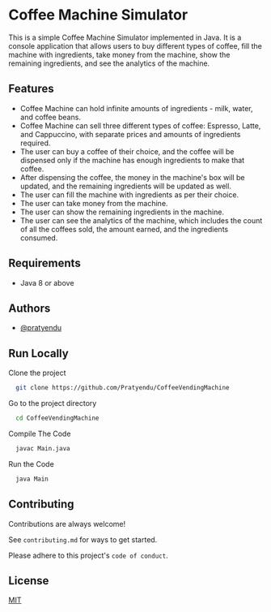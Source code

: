 
# Coffee Machine Simulator
This is a simple Coffee Machine Simulator implemented in Java. It is a console application that allows users to buy different types of coffee, fill the machine with ingredients, take money from the machine, show the remaining ingredients, and see the analytics of the machine.




## Features

- Coffee Machine can hold infinite amounts of ingredients - milk, water, and coffee beans.
- Coffee Machine can sell three different types of coffee: Espresso, Latte, and Cappuccino, with separate prices and amounts of ingredients required.
- The user can buy a coffee of their choice, and the coffee will be dispensed only if the machine has enough ingredients to make that coffee.
- After dispensing the coffee, the money in the machine's box will be updated, and the remaining ingredients will be updated as well.
- The user can fill the machine with ingredients as per their choice.
- The user can take money from the machine.
- The user can show the remaining ingredients in the machine.
- The user can see the analytics of the machine, which includes the count of all the coffees sold, the amount earned, and the ingredients consumed.


## Requirements
- Java 8 or above
## Authors

- [@pratyendu](https://www.github.com/pratyendu)


## Run Locally

Clone the project

```bash
  git clone https://github.com/Pratyendu/CoffeeVendingMachine
```

Go to the project directory

```bash
  cd CoffeeVendingMachine
```

Compile The Code 

```bash
  javac Main.java
```

Run the Code

```bash
  java Main
```


## Contributing

Contributions are always welcome!

See `contributing.md` for ways to get started.

Please adhere to this project's `code of conduct`.


## License

[MIT](https://choosealicense.com/licenses/mit/)

